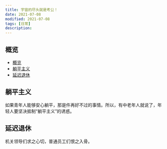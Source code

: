 ```yaml
---
title: 宇宙的尽头就是考公！
date: 2021-07-08
modified: 2021-07-08
tags: [日常]
description: 
---
```



## 概览
- [概览](#概览)
- [躺平主义](#躺平主义)
- [延迟退休](#延迟退休)



## 躺平主义

如果青年人能够安心躺平，那是件再好不过的事情。所以，有中老年人就说了，年轻人要坚决抵制“躺平主义”的诱惑。

## 延迟退休

机关领导们求之心切，普通员工们恨之入骨。

